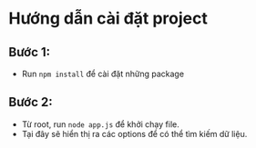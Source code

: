 # Hướng dẫn cài đặt project

## Bước 1:

- Run `npm install` để cài đặt những package

## Bước 2:

- Từ root, run `node app.js` để khởi chạy file.
- Tại đây sẽ hiển thị ra các options để có thể tìm kiếm dữ liệu.
